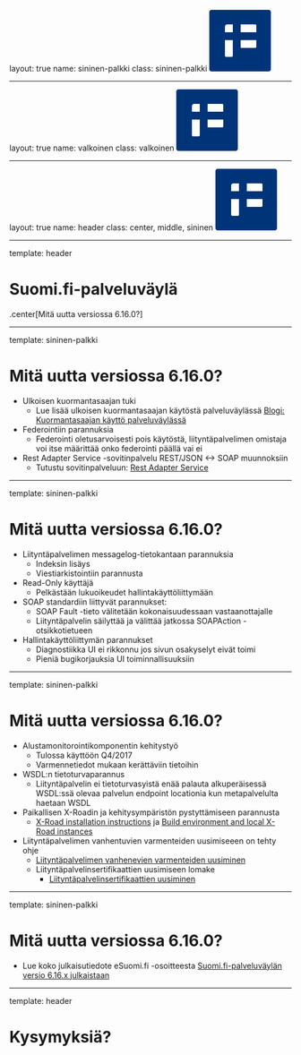 layout: true
name: sininen-palkki
class: sininen-palkki
![logo](../suomifi_logo.svg)

---
layout: true
name: valkoinen
class: valkoinen
![logo](../suomifi_logo.svg)

---
layout: true
name: header
class: center, middle, sininen
![logo](../suomifi_logo.svg)

<!--DON'T TOUCH ABOVE THIS !!!!!! -->
---

template: header
# Suomi.fi-palveluväylä
.center[Mitä uutta versiossa 6.16.0?]

---

template: sininen-palkki

# Mitä uutta versiossa 6.16.0?

- Ulkoisen kuormantasaajan tuki
    + Lue lisää ulkoisen kuormantasaajan käytöstä palveluväylässä [Blogi: Kuormantasaajan käyttö palveluväylässä](https://esuomi.fi/palveluvaylaan-lisaa-tehoa-kuormantasaajan-kaytto-mahdolliseksi/)
- Federointiin parannuksia
    + Federointi oletusarvoisesti pois käytöstä, liityntäpalvelimen omistaja voi itse määrittää onko federointi päällä vai ei
- Rest Adapter Service -sovitinpalvelu REST/JSON <-> SOAP muunnoksiin
    + Tutustu sovitinpalveluun: [Rest Adapter Service](https://github.com/vrk-kpa/REST-adapter-service)

---

template: sininen-palkki

# Mitä uutta versiossa 6.16.0?

- Liityntäpalvelimen messagelog-tietokantaan parannuksia
    + Indeksin lisäys
    + Viestiarkistointiin parannusta
- Read-Only käyttäjä
    + Pelkästään lukuoikeudet hallintakäyttöliittymään
- SOAP standardiin liittyvät parannukset:
    + SOAP Fault -tieto välitetään kokonaisuudessaan vastaanottajalle
    + Liityntäpalvelin säilyttää ja välittää jatkossa SOAPAction -otsikkotietueen
- Hallintakäyttöliittymän parannukset
    + Diagnostiikka UI ei rikkonnu jos sivun osakyselyt eivät toimi
    + Pieniä bugikorjauksia UI toiminnallisuuksiin

---

template: sininen-palkki
# Mitä uutta versiossa 6.16.0?

- Alustamonitorointikomponentin kehitystyö
    + Tulossa käyttöön Q4/2017
    + Varmennetiedot mukaan kerättäviin tietoihin
- WSDL:n tietoturvaparannus
    + Liityntäpalvelin ei tietoturvasyistä enää palauta alkuperäisessä WSDL:ssä olevaa palvelun endpoint locationia kun metapalvelulta haetaan WSDL
- Paikallisen X-Roadin ja kehitysympäristön pystyttämiseen parannusta
    + [X-Road installation instructions](https://github.com/ria-ee/X-Road/blob/develop/ansible/README.md) ja [Build environment and local X-Road instances](https://github.com/ria-ee/X-Road/blob/develop/src/Vagrant.md)
- Liityntäpalvelimen vanhentuvien varmenteiden uusimiseeen on tehty ohje
    + [Liityntäpalvelimen vanhenevien varmenteiden uusiminen](https://esuomi.fi/palveluntarjoajille/palveluvayla/tekninen-aineisto/hyva-tietaa/liityntapalvelimen-vanhenevien-varmenteiden-uusiminen/)
    + Liityntäpalvelinsertifikaattien uusimiseen lomake
        * [Liityntäpalvelinsertifikaattien uusiminen](https://esuomi.fi/palveluntarjoajille/palveluvayla/liityntapalvelinsertifikaattien-uusiminen/)

---

template: sininen-palkki
# Mitä uutta versiossa 6.16.0?

- Lue koko julkaisutiedote eSuomi.fi -osoitteesta [Suomi.fi-palveluväylän versio 6.16.x julkaistaan](https://esuomi.fi/suomi-fi-palveluvaylan-versio-6-16-x-julkaistaan/)

---

template: header
# Kysymyksiä?
